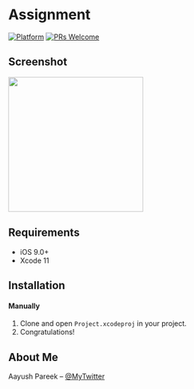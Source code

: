 # Assignment 


[![Platform](https://img.shields.io/cocoapods/p/LFAlertController.svg?style=flat)](http://cocoapods.org/pods/LFAlertController)
[![PRs Welcome](https://img.shields.io/badge/PRs-welcome-brightgreen.svg?style=flat-square)](http://makeapullrequest.com)

## Screenshot 

<img src="screenshots/1.png" width="270"> 

## Requirements
- iOS 9.0+
- Xcode 11

## Installation

#### Manually
1. Clone and open ```Project.xcodeproj``` in your project.  
2. Congratulations! 

## About Me

Aayush Pareek – [@MyTwitter](https://twitter.com/Aayush79480626)
